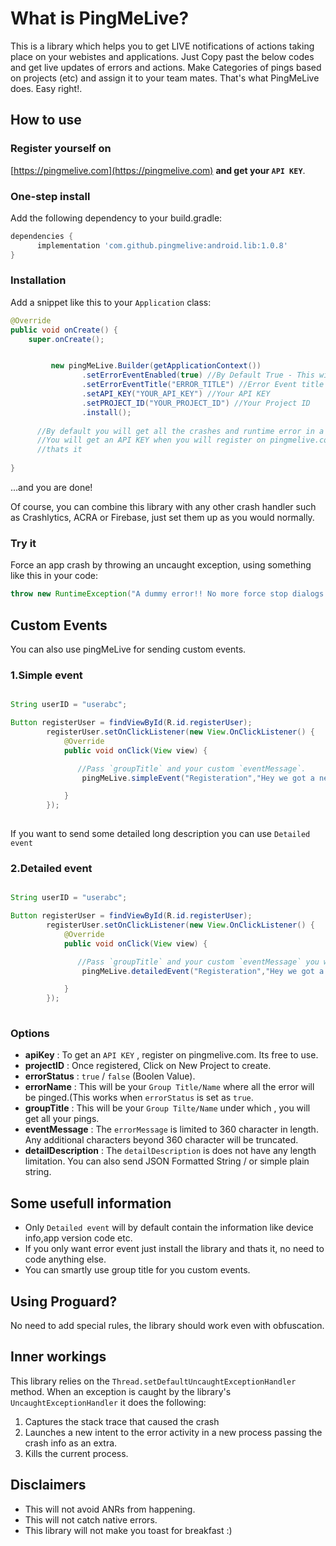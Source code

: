 # What is PingMeLive?

This is a library which helps you to get LIVE notifications of actions taking place on your webistes and applications.
Just Copy past the below codes and get live updates of errors and actions. Make Categories of pings based on projects (etc) and assign it to your team mates.
That's what PingMeLive does.
Easy right!.

## How to use

### Register yourself on

[https://pingmelive.com](https://pingmelive.com) **and get your `API KEY`**.

### One-step install

Add the following dependency to your build.gradle:
```gradle
dependencies {
      implementation 'com.github.pingmelive:android.lib:1.0.8'
}
```

### Installation

Add a snippet like this to your `Application` class:

```java
@Override
public void onCreate() {
    super.onCreate();


         new pingMeLive.Builder(getApplicationContext())
                .setErrorEventEnabled(true) //By Default True - This will send error events to you
                .setErrorEventTitle("ERROR_TITLE") //Error Event title
                .setAPI_KEY("YOUR_API_KEY") //Your API KEY
                .setPROJECT_ID("YOUR_PROJECT_ID") //Your Project ID
                .install();
                      
      //By default you will get all the crashes and runtime error in a form of error event.
      //You will get an API KEY when you will register on pingmelive.com 
      //thats it 
      
}
```

...and you are done!

Of course, you can combine this library with any other crash handler such as Crashlytics, ACRA or Firebase, just set them up as you would normally.

### Try it

Force an app crash by throwing an uncaught exception, using something like this in your code:
```java
throw new RuntimeException("A dummy error!! No more force stop dialogs!");
```

## Custom Events

You can also use pingMeLive for sending custom events.

### 1.Simple event

```java

String userID = "userabc";

Button registerUser = findViewById(R.id.registerUser);
        registerUser.setOnClickListener(new View.OnClickListener() {
            @Override
            public void onClick(View view) {

               //Pass `groupTitle` and your custom `eventMessage`.
                pingMeLive.simpleEvent("Registeration","Hey we got a new user "+userID);

            }
        });
        

```


If you want to send some detailed long description you can use `Detailed event`
### 2.Detailed event

```java

String userID = "userabc";

Button registerUser = findViewById(R.id.registerUser);
        registerUser.setOnClickListener(new View.OnClickListener() {
            @Override
            public void onClick(View view) {

               //Pass `groupTitle` and your custom `eventMessage` you want to send and `detailDescription`
                pingMeLive.detailedEvent("Registeration","Hey we got a new user "+userID,"You can send the user detail here.");

            }
        });
        

```


### Options
* **apiKey** : To get an `API KEY` , register on pingmelive.com. Its free to use.
* **projectID** : Once registered, Click on New Project to create. 
* **errorStatus** : `true` / `false` (Boolen Value).
* **errorName** : This will be your `Group Title/Name` where all the error will be pinged.(This works when `errorStatus` is set as `true`.
* **groupTitle** : This will be your `Group Tilte/Name` under which , you will get all your pings.
* **eventMessage** : The `errorMessage` is limited to 360 character in length. Any additional characters beyond 360 character will be truncated.
* **detailDescription** : The `detailDescription` is does not have any length limitation. You can also send JSON Formatted String / or simple plain string.


## Some usefull information

* Only `Detailed event` will by default contain the information like device info,app version code etc.
* If you only want error event just install the library and thats it, no need to code anything else.
* You can smartly use group title for you custom events.

## Using Proguard?

No need to add special rules, the library should work even with obfuscation.

## Inner workings

This library relies on the `Thread.setDefaultUncaughtExceptionHandler` method.
When an exception is caught by the library's `UncaughtExceptionHandler` it does the following:

1. Captures the stack trace that caused the crash
2. Launches a new intent to the error activity in a new process passing the crash info as an extra.
3. Kills the current process.

## Disclaimers

* This will not avoid ANRs from happening.
* This will not catch native errors.
* This library will not make you toast for breakfast :)
